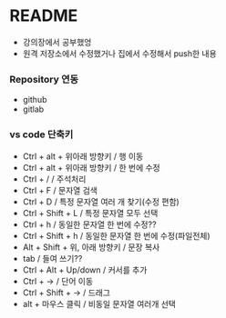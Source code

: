 # README
- 강의장에서 공부했엉
- 원격 저장소에서 수정했거나 집에서 수정해서 push한 내용
 
### Repository 연동
- github
- gitlab

### vs code 단축키
- Ctrl + alt + 위아래 방향키 / 행 이동
- Ctrl + alt + 위아래 방향키 / 한 번에 수정
- Ctrl + /   / 주석처리
- Ctrl + F / 문자열 검색
- Ctrl + D / 특정 문자열 여러 개 찾기(수정 편함)
- Ctrl + Shift + L / 특정 문자열 모두 선택
- Ctrl + h / 동일한 문자열 한 번에 수정??
- Ctrl + Shift + h / 동일한 문자열 한 번에 수정(파일전체)
- Alt + Shift + 위, 아래 방향키 / 문장 복사
- tab / 들여 쓰기??
- Ctrl + Alt + Up/down / 커서를 추가
- Ctrl + → / 단어 이동
- Ctrl + Shift + → / 드래그
- alt + 마우스 클릭 / 비동일 문자열 여러개 선택